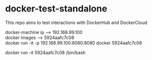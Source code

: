 # docker-test-standalone

This repo aims to test interactions with DockerHub and DockerCloud  

docker-machine ip --> 192.168.99.100  
docker images --> 5924aafc7c08  
docker run -it -p 192.168.99.100:8080:8080 docker 5924aafc7c08  

docker run -it 5924aafc7c08 /bin/bash  

